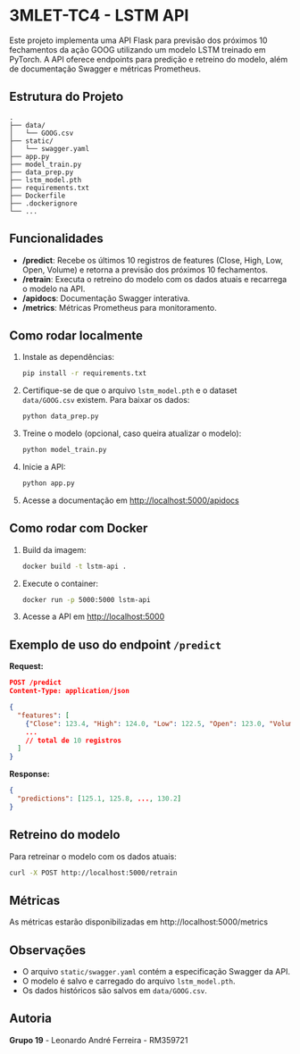 # 3MLET-TC4 - LSTM API
Este projeto implementa uma API Flask para previsão dos próximos 10 fechamentos da ação GOOG utilizando um modelo LSTM treinado em PyTorch. A API oferece endpoints para predição e retreino do modelo, além de documentação Swagger e métricas Prometheus.

## Estrutura do Projeto

```
.
├── data/
│   └── GOOG.csv
├── static/
│   └── swagger.yaml
├── app.py
├── model_train.py
├── data_prep.py
├── lstm_model.pth
├── requirements.txt
├── Dockerfile
├── .dockerignore
└── ...
```

## Funcionalidades

- **/predict**: Recebe os últimos 10 registros de features (Close, High, Low, Open, Volume) e retorna a previsão dos próximos 10 fechamentos.
- **/retrain**: Executa o retreino do modelo com os dados atuais e recarrega o modelo na API.
- **/apidocs**: Documentação Swagger interativa.
- **/metrics**: Métricas Prometheus para monitoramento.

## Como rodar localmente

1. Instale as dependências:
    ```sh
    pip install -r requirements.txt
    ```

2. Certifique-se de que o arquivo `lstm_model.pth` e o dataset `data/GOOG.csv` existem. Para baixar os dados:
    ```sh
    python data_prep.py
    ```

3. Treine o modelo (opcional, caso queira atualizar o modelo):
    ```sh
    python model_train.py
    ```

4. Inicie a API:
    ```sh
    python app.py
    ```

5. Acesse a documentação em [http://localhost:5000/apidocs](http://localhost:5000/apidocs)

## Como rodar com Docker

1. Build da imagem:
    ```sh
    docker build -t lstm-api .
    ```

2. Execute o container:
    ```sh
    docker run -p 5000:5000 lstm-api
    ```

3. Acesse a API em [http://localhost:5000](http://localhost:5000)

## Exemplo de uso do endpoint `/predict`

**Request:**
```json
POST /predict
Content-Type: application/json

{
  "features": [
    {"Close": 123.4, "High": 124.0, "Low": 122.5, "Open": 123.0, "Volume": 1000000},
    ...
    // total de 10 registros
  ]
}
```

**Response:**
```json
{
  "predictions": [125.1, 125.8, ..., 130.2]
}
```

## Retreino do modelo

Para retreinar o modelo com os dados atuais:
```sh
curl -X POST http://localhost:5000/retrain
```

## Métricas

As métricas estarão disponibilizadas em http://localhost:5000/metrics

## Observações

- O arquivo `static/swagger.yaml` contém a especificação Swagger da API.
- O modelo é salvo e carregado do arquivo `lstm_model.pth`.
- Os dados históricos são salvos em `data/GOOG.csv`.


## Autoria

**Grupo 19** - Leonardo André Ferreira - RM359721